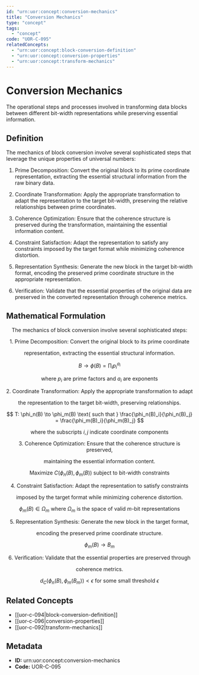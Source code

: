 ```yaml
---
id: "urn:uor:concept:conversion-mechanics"
title: "Conversion Mechanics"
type: "concept"
tags:
  - "concept"
code: "UOR-C-095"
relatedConcepts:
  - "urn:uor:concept:block-conversion-definition"
  - "urn:uor:concept:conversion-properties"
  - "urn:uor:concept:transform-mechanics"
---
```


# Conversion Mechanics

The operational steps and processes involved in transforming data blocks between different bit-width representations while preserving essential information.

## Definition

The mechanics of block conversion involve several sophisticated steps that leverage the unique properties of universal numbers:

1. Prime Decomposition: Convert the original block to its prime coordinate representation, extracting the essential structural information from the raw binary data.

2. Coordinate Transformation: Apply the appropriate transformation to adapt the representation to the target bit-width, preserving the relative relationships between prime coordinates.

3. Coherence Optimization: Ensure that the coherence structure is preserved during the transformation, maintaining the essential information content.

4. Constraint Satisfaction: Adapt the representation to satisfy any constraints imposed by the target format while minimizing coherence distortion.

5. Representation Synthesis: Generate the new block in the target bit-width format, encoding the preserved prime coordinate structure in the appropriate representation.

6. Verification: Validate that the essential properties of the original data are preserved in the converted representation through coherence metrics.

## Mathematical Formulation

$$
\text{The mechanics of block conversion involve several sophisticated steps:}
$$

$$
\text{1. Prime Decomposition: Convert the original block to its prime coordinate}
$$

$$
\text{   representation, extracting the essential structural information.}
$$

$$
B \to \phi(B) = \prod_i p_i^{a_i}
$$

$$
\text{   where } p_i \text{ are prime factors and } a_i \text{ are exponents}
$$

$$
\text{2. Coordinate Transformation: Apply the appropriate transformation to adapt}
$$

$$
\text{   the representation to the target bit-width, preserving relationships.}
$$

$$
T: \phi_n(B) \to \phi_m(B) \text{ such that } \frac{\phi_n(B)_i}{\phi_n(B)_j} = \frac{\phi_m(B)_i}{\phi_m(B)_j}
$$

$$
\text{   where the subscripts } i, j \text{ indicate coordinate components}
$$

$$
\text{3. Coherence Optimization: Ensure that the coherence structure is preserved,}
$$

$$
\text{   maintaining the essential information content.}
$$

$$
\text{Maximize } C(\phi_n(B), \phi_m(B)) \text{ subject to bit-width constraints}
$$

$$
\text{4. Constraint Satisfaction: Adapt the representation to satisfy constraints}
$$

$$
\text{   imposed by the target format while minimizing coherence distortion.}
$$

$$
\phi_m(B) \in \Omega_m \text{ where } \Omega_m \text{ is the space of valid } m\text{-bit representations}
$$

$$
\text{5. Representation Synthesis: Generate the new block in the target format,}
$$

$$
\text{   encoding the preserved prime coordinate structure.}
$$

$$
\phi_m(B) \to B_m
$$

$$
\text{6. Verification: Validate that the essential properties are preserved through}
$$

$$
\text{   coherence metrics.}
$$

$$
d_C(\phi_n(B), \phi_m(B_m)) < \epsilon \text{ for some small threshold } \epsilon
$$

## Related Concepts

- [[uor-c-094|block-conversion-definition]]
- [[uor-c-096|conversion-properties]]
- [[uor-c-092|transform-mechanics]]

## Metadata

- **ID:** urn:uor:concept:conversion-mechanics
- **Code:** UOR-C-095
